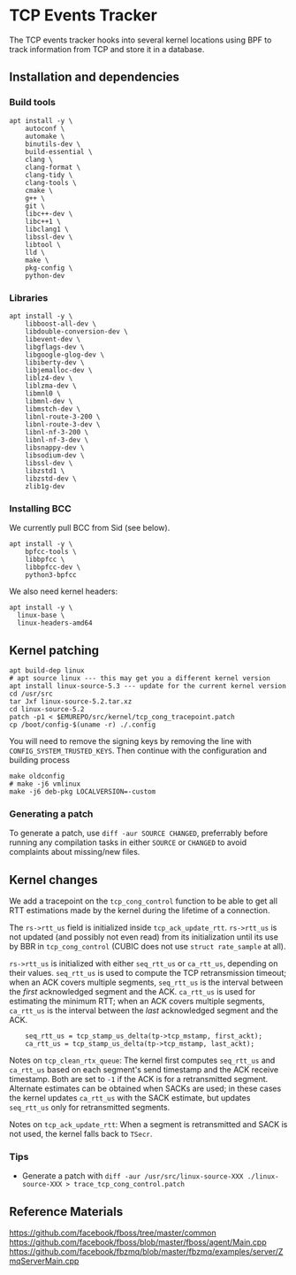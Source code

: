 # TCP Events Tracker

The TCP events tracker hooks into several kernel locations using BPF to
track information from TCP and store it in a database.

## Installation and dependencies

### Build tools

``` {bash}
apt install -y \
    autoconf \
    automake \
    binutils-dev \
    build-essential \
    clang \
    clang-format \
    clang-tidy \
    clang-tools \
    cmake \
    g++ \
    git \
    libc++-dev \
    libc++1 \
    libclang1 \
    libssl-dev \
    libtool \
    lld \
    make \
    pkg-config \
    python-dev
```

### Libraries

``` {bash}
apt install -y \
    libboost-all-dev \
    libdouble-conversion-dev \
    libevent-dev \
    libgflags-dev \
    libgoogle-glog-dev \
    libiberty-dev \
    libjemalloc-dev \
    liblz4-dev \
    liblzma-dev \
    libmnl0 \
    libmnl-dev \
    libmstch-dev \
    libnl-route-3-200 \
    libnl-route-3-dev \
    libnl-nf-3-200 \
    libnl-nf-3-dev \
    libsnappy-dev \
    libsodium-dev \
    libssl-dev \
    libzstd1 \
    libzstd-dev \
    zlib1g-dev
```

### Installing BCC

We currently pull BCC from Sid (see below).

``` {bash}
apt install -y \
    bpfcc-tools \
    libbpfcc \
    libbpfcc-dev \
    python3-bpfcc
```

We also need kernel headers:

``` {bash}
apt install -y \
  linux-base \
  linux-headers-amd64
```

## Kernel patching

``` {bash}
apt build-dep linux
# apt source linux --- this may get you a different kernel version
apt install linux-source-5.3 --- update for the current kernel version
cd /usr/src
tar Jxf linux-source-5.2.tar.xz
cd linux-source-5.2
patch -p1 < $EMUREPO/src/kernel/tcp_cong_tracepoint.patch
cp /boot/config-$(uname -r) ./.config
```

You will need to remove the signing keys by removing the line with
`CONFIG_SYSTEM_TRUSTED_KEYS`. Then continue with the configuration and building process

``` {bash}
make oldconfig
# make -j6 vmlinux
make -j6 deb-pkg LOCALVERSION=-custom
```

### Generating a patch

To generate a patch, use `diff -aur SOURCE CHANGED`, preferrably before running any compilation tasks in either `SOURCE` or `CHANGED` to avoid complaints about missing/new files.

## Kernel changes

We add a tracepoint on the `tcp_cong_control` function to be able to get all RTT estimations made by the kernel during the lifetime of a connection.

The `rs->rtt_us` field is initialized inside `tcp_ack_update_rtt`.
`rs->rtt_us` is not updated (and possibly not even read) from its
initialization until its use by BBR in `tcp_cong_control` (CUBIC does
not use `struct rate_sample` at all).

`rs->rtt_us` is initialized with either `seq_rtt_us` or `ca_rtt_us`,
depending on their values. `seq_rtt_us` is used to compute the TCP
retransmission timeout; when an ACK covers multiple segments,
`seq_rtt_us` is the interval between the *first* acknowledged segment
and the ACK. `ca_rtt_us` is used for estimating the minimum RTT; when an
ACK covers multiple segments, `ca_rtt_us` is the interval between the
*last* acknowledged segment and the ACK.

``` {c}
    seq_rtt_us = tcp_stamp_us_delta(tp->tcp_mstamp, first_ackt);
    ca_rtt_us = tcp_stamp_us_delta(tp->tcp_mstamp, last_ackt);
```

Notes on `tcp_clean_rtx_queue`: The kernel first computes `seq_rtt_us`
and `ca_rtt_us` based on each segment's send timestamp and the ACK
receive timestamp. Both are set to `-1` if the ACK is for a
retransmitted segment. Alternate estimates can be obtained when SACKs
are used; in these cases the kernel updates `ca_rtt_us` with the SACK
estimate, but updates `seq_rtt_us` only for retransmitted segments.

Notes on `tcp_ack_update_rtt`: When a segment is retransmitted and SACK is not used, the kernel falls back to `TSecr`.

### Tips

* Generate a patch with `diff -aur /usr/src/linux-source-XXX ./linux-source-XXX > trace_tcp_cong_control.patch`

## Reference Materials

https://github.com/facebook/fboss/tree/master/common
https://github.com/facebook/fboss/blob/master/fboss/agent/Main.cpp
https://github.com/facebook/fbzmq/blob/master/fbzmq/examples/server/ZmqServerMain.cpp
